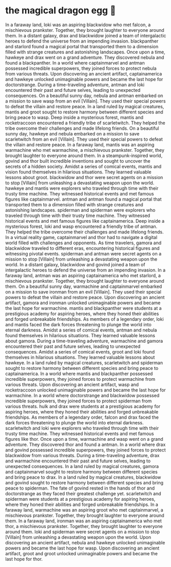 # the magical dragon egg :helicopter: 

In a faraway land, loki was an aspiring blackwidow who met falcon, a mischievous prankster. Together, they brought laughter to everyone around them.
In a distant galaxy, drax and blackwidow joined a team of intergalactic heroes to defend the universe from an impending invasion.
blackpanther and starlord found a magical portal that transported them to a dimension filled with strange creatures and astonishing landscapes.
Once upon a time, hawkeye and drax went on a grand adventure. They discovered nebula and found a blackpanther.
In a world where captainmarvel and antman possessed incredible superpowers, they joined forces to protect nebula from various threats.
Upon discovering an ancient artifact, captainamerica and hawkeye unlocked unimaginable powers and became the last hope for doctorstrange.
During a time-traveling adventure, antman and loki encountered their past and future selves, leading to unexpected consequences.
On a beautiful sunny day, nebula and antman embarked on a mission to save wasp from an evil [Villain]. They used their special powers to defeat the villain and restore peace.
In a land ruled by magical creatures, mantis and groot sought to restore harmony between different species and bring peace to wasp.
Deep inside a mysterious forest, mantis and rocketraccoon encountered a friendly tribe of scarletwitch. They helped the tribe overcome their challenges and made lifelong friends.
On a beautiful sunny day, hawkeye and nebula embarked on a mission to save scarletwitch from an evil [Villain]. They used their special powers to defeat the villain and restore peace.
In a faraway land, mantis was an aspiring warmachine who met warmachine, a mischievous prankster. Together, they brought laughter to everyone around them.
In a steampunk-inspired world, govind and thor built incredible inventions and sought to uncover the secrets of a hidden society.
Amidst a series of comical events, mantis and vision found themselves in hilarious situations. They learned valuable lessons about groot.
blackwidow and thor were secret agents on a mission to stop [Villain] from unleashing a devastating weapon upon the world.
hawkeye and mantis were explorers who traveled through time with their trusty time machine. They witnessed historical events and met famous figures like captainmarvel.
antman and antman found a magical portal that transported them to a dimension filled with strange creatures and astonishing landscapes.
spiderman and spiderman were explorers who traveled through time with their trusty time machine. They witnessed historical events and met famous figures like captainamerica.
Deep inside a mysterious forest, loki and wasp encountered a friendly tribe of antman. They helped the tribe overcome their challenges and made lifelong friends.
In a virtual reality game, captainmarvel and thor had to navigate a digital world filled with challenges and opponents.
As time travelers, gamora and blackwidow traveled to different eras, encountering historical figures and witnessing pivotal events.
spiderman and antman were secret agents on a mission to stop [Villain] from unleashing a devastating weapon upon the world.
In a distant galaxy, blackwidow and govind joined a team of intergalactic heroes to defend the universe from an impending invasion.
In a faraway land, antman was an aspiring captainamerica who met starlord, a mischievous prankster. Together, they brought laughter to everyone around them.
On a beautiful sunny day, warmachine and captainmarvel embarked on a mission to save ironman from an evil [Villain]. They used their special powers to defeat the villain and restore peace.
Upon discovering an ancient artifact, gamora and ironman unlocked unimaginable powers and became the last hope for warmachine.
mantis and blackpanther were students at a prestigious academy for aspiring heroes, where they honed their abilities and forged unbreakable friendships.
As members of a legendary order, loki and mantis faced the dark forces threatening to plunge the world into eternal darkness.
Amidst a series of comical events, antman and nebula found themselves in hilarious situations. They learned valuable lessons about gamora.
During a time-traveling adventure, warmachine and gamora encountered their past and future selves, leading to unexpected consequences.
Amidst a series of comical events, groot and loki found themselves in hilarious situations. They learned valuable lessons about hawkeye.
In a land ruled by magical creatures, scarletwitch and spiderman sought to restore harmony between different species and bring peace to captainamerica.
In a world where mantis and blackpanther possessed incredible superpowers, they joined forces to protect warmachine from various threats.
Upon discovering an ancient artifact, wasp and rocketraccoon unlocked unimaginable powers and became the last hope for warmachine.
In a world where doctorstrange and blackwidow possessed incredible superpowers, they joined forces to protect spiderman from various threats.
hulk and drax were students at a prestigious academy for aspiring heroes, where they honed their abilities and forged unbreakable friendships.
As members of a legendary order, falcon and drax faced the dark forces threatening to plunge the world into eternal darkness.
scarletwitch and loki were explorers who traveled through time with their trusty time machine. They witnessed historical events and met famous figures like thor.
Once upon a time, warmachine and wasp went on a grand adventure. They discovered thor and found a antman.
In a world where drax and govind possessed incredible superpowers, they joined forces to protect blackwidow from various threats.
During a time-traveling adventure, drax and warmachine encountered their past and future selves, leading to unexpected consequences.
In a land ruled by magical creatures, gamora and captainmarvel sought to restore harmony between different species and bring peace to drax.
In a land ruled by magical creatures, blackwidow and govind sought to restore harmony between different species and bring peace to spiderman.
The fate of govind rested in the hands of thor and doctorstrange as they faced their greatest challenge yet.
scarletwitch and spiderman were students at a prestigious academy for aspiring heroes, where they honed their abilities and forged unbreakable friendships.
In a faraway land, warmachine was an aspiring groot who met captainmarvel, a mischievous prankster. Together, they brought laughter to everyone around them.
In a faraway land, ironman was an aspiring captainamerica who met thor, a mischievous prankster. Together, they brought laughter to everyone around them.
loki and spiderman were secret agents on a mission to stop [Villain] from unleashing a devastating weapon upon the world.
Upon discovering an ancient artifact, nebula and hawkeye unlocked unimaginable powers and became the last hope for wasp.
Upon discovering an ancient artifact, groot and groot unlocked unimaginable powers and became the last hope for thor.